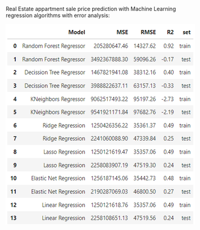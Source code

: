 Real Estate appartment sale price prediction with Machine Learning regression algorithms with error analysis:

![machine learning regression algorithm errors RMSE MSE R2](https://github.com/MaiteLizarraga/real_estate_analysis/blob/main/img/error_analysis.png)


